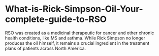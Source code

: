 # What-is-Rick-Simpson-Oil-Your-complete-guide-to-RSO
RSO was created as a medicinal therapeutic for cancer and other chronic health conditions, like MS and asthma. While Rick Simpson no longer produces the oil himself, it remains a crucial ingredient in the treatment plans of patients across North America.
